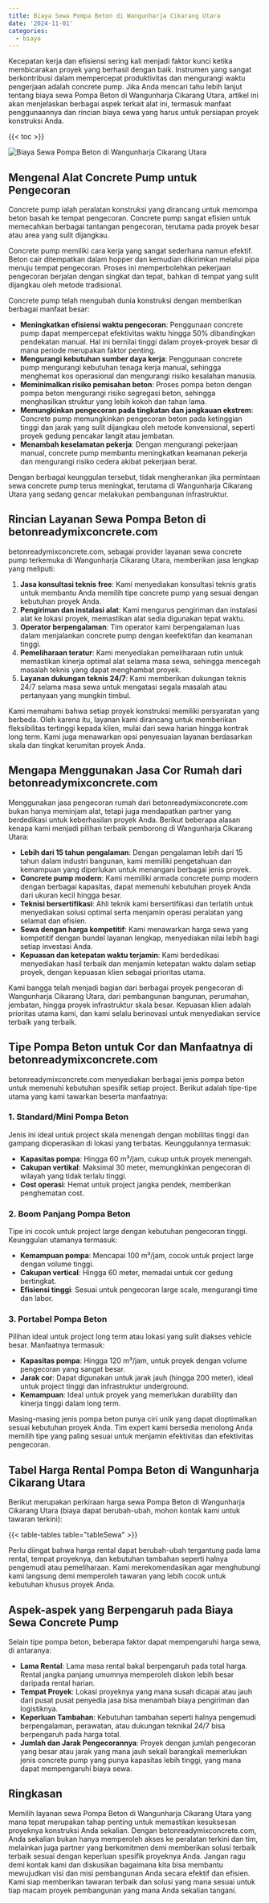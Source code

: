 ```yaml
---
title: Biaya Sewa Pompa Beton di Wangunharja Cikarang Utara
date: '2024-11-01'
categories:
  - biaya
---
```


Kecepatan kerja dan efisiensi sering kali menjadi faktor kunci ketika membicarakan proyek yang berhasil dengan baik. Instrumen yang sangat berkontribusi dalam mempercepat produktivitas dan mengurangi waktu pengerjaan adalah concrete pump. Jika Anda mencari tahu lebih lanjut tentang biaya sewa Pompa Beton di Wangunharja Cikarang Utara, artikel ini akan menjelaskan berbagai aspek terkait alat ini, termasuk manfaat penggunaannya dan rincian biaya sewa yang harus untuk persiapan proyek konstruksi Anda.

{{< toc >}}

![Biaya Sewa Pompa Beton di Wangunharja Cikarang Utara](https://betoncor8.github.io/pump/concrete-pump%20(24).png)

## Mengenal Alat Concrete Pump untuk Pengecoran

Concrete pump ialah peralatan konstruksi yang dirancang untuk memompa beton basah ke tempat pengecoran. Concrete pump sangat efisien untuk memecahkan berbagai tantangan pengecoran, terutama pada proyek besar atau area yang sulit dijangkau.

Concrete pump memiliki cara kerja yang sangat sederhana namun efektif. Beton cair ditempatkan dalam hopper dan kemudian dikirimkan melalui pipa menuju tempat pengecoran. Proses ini memperbolehkan pekerjaan pengecoran berjalan dengan singkat dan tepat, bahkan di tempat yang sulit dijangkau oleh metode tradisional.

Concrete pump telah mengubah dunia konstruksi dengan memberikan berbagai manfaat besar:

- **Meningkatkan efisiensi waktu pengecoran**: Penggunaan concrete pump dapat mempercepat efektivitas waktu hingga 50% dibandingkan pendekatan manual. Hal ini bernilai tinggi dalam proyek-proyek besar di mana periode merupakan faktor penting.
- **Mengurangi kebutuhan sumber daya kerja**: Penggunaan concrete pump mengurangi kebutuhan tenaga kerja manual, sehingga menghemat kos operasional dan mengurangi risiko kesalahan manusia.
- **Meminimalkan risiko pemisahan beton**: Proses pompa beton dengan pompa beton mengurangi risiko segregasi beton, sehingga menghasilkan struktur yang lebih kokoh dan tahan lama.
- **Memungkinkan pengecoran pada tingkatan dan jangkauan ekstrem**: Concrete pump memungkinkan pengecoran beton pada ketinggian tinggi dan jarak yang sulit dijangkau oleh metode konvensional, seperti proyek gedung pencakar langit atau jembatan.
- **Menambah keselamatan pekerja**: Dengan mengurangi pekerjaan manual, concrete pump membantu meningkatkan keamanan pekerja dan mengurangi risiko cedera akibat pekerjaan berat.

Dengan berbagai keunggulan tersebut, tidak mengherankan jika permintaan sewa concrete pump terus meningkat, terutama di Wangunharja Cikarang Utara yang sedang gencar melakukan pembangunan infrastruktur.

## Rincian Layanan Sewa Pompa Beton di betonreadymixconcrete.com

betonreadymixconcrete.com, sebagai provider layanan sewa concrete pump terkemuka di Wangunharja Cikarang Utara, memberikan jasa lengkap yang meliputi:

1. **Jasa konsultasi teknis free**: Kami menyediakan konsultasi teknis gratis untuk membantu Anda memilih tipe concrete pump yang sesuai dengan kebutuhan proyek Anda.
2. **Pengiriman dan instalasi alat**: Kami mengurus pengiriman dan instalasi alat ke lokasi proyek, memastikan alat sedia digunakan tepat waktu.
3. **Operator berpengalaman**: Tim operator kami berpengalaman luas dalam menjalankan concrete pump dengan keefektifan dan keamanan tinggi.
4. **Pemeliharaan teratur**: Kami menyediakan pemeliharaan rutin untuk memastikan kinerja optimal alat selama masa sewa, sehingga mencegah masalah teknis yang dapat menghambat proyek.
5. **Layanan dukungan teknis 24/7**: Kami memberikan dukungan teknis 24/7 selama masa sewa untuk mengatasi segala masalah atau pertanyaan yang mungkin timbul.

Kami memahami bahwa setiap proyek konstruksi memiliki persyaratan yang berbeda. Oleh karena itu, layanan kami dirancang untuk memberikan fleksibilitas tertinggi kepada klien, mulai dari sewa harian hingga kontrak long term. Kami juga menawarkan opsi penyesuaian layanan berdasarkan skala dan tingkat kerumitan proyek Anda.

## Mengapa Menggunakan Jasa Cor Rumah dari betonreadymixconcrete.com

Menggunakan jasa pengecoran rumah dari betonreadymixconcrete.com bukan hanya meminjam alat, tetapi juga mendapatkan partner yang berdedikasi untuk keberhasilan proyek Anda. Berikut beberapa alasan kenapa kami menjadi pilihan terbaik pemborong di Wangunharja Cikarang Utara:

- **Lebih dari 15 tahun pengalaman**: Dengan pengalaman lebih dari 15 tahun dalam industri bangunan, kami memiliki pengetahuan dan kemampuan yang diperlukan untuk menangani berbagai jenis proyek.
- **Concrete pump modern**: Kami memiliki armada concrete pump modern dengan berbagai kapasitas, dapat memenuhi kebutuhan proyek Anda dari ukuran kecil hingga besar.
- **Teknisi bersertifikasi**: Ahli teknik kami bersertifikasi dan terlatih untuk menyediakan solusi optimal serta menjamin operasi peralatan yang selamat dan efisien.
- **Sewa dengan harga kompetitif**: Kami menawarkan harga sewa yang kompetitif dengan bundel layanan lengkap, menyediakan nilai lebih bagi setiap investasi Anda.
- **Kepuasan dan ketepatan waktu terjamin**: Kami berdedikasi menyediakan hasil terbaik dan menjamin ketepatan waktu dalam setiap proyek, dengan kepuasan klien sebagai prioritas utama.

Kami bangga telah menjadi bagian dari berbagai proyek pengecoran di Wangunharja Cikarang Utara, dari pembangunan bangunan, perumahan, jembatan, hingga proyek infrastruktur skala besar. Kepuasan klien adalah prioritas utama kami, dan kami selalu berinovasi untuk menyediakan service terbaik yang terbaik.

## Tipe Pompa Beton untuk Cor dan Manfaatnya di betonreadymixconcrete.com

betonreadymixconcrete.com menyediakan berbagai jenis pompa beton untuk memenuhi kebutuhan spesifik setiap project. Berikut adalah tipe-tipe utama yang kami tawarkan beserta manfaatnya:

### 1\. Standard/Mini Pompa Beton

Jenis ini ideal untuk project skala menengah dengan mobilitas tinggi dan gampang dioperasikan di lokasi yang terbatas. Keunggulannya termasuk:

- **Kapasitas pompa**: Hingga 60 m³/jam, cukup untuk proyek menengah.
- **Cakupan vertikal**: Maksimal 30 meter, memungkinkan pengecoran di wilayah yang tidak terlalu tinggi.
- **Cost operasi**: Hemat untuk project jangka pendek, memberikan penghematan cost.

### 2\. Boom Panjang Pompa Beton

Tipe ini cocok untuk project large dengan kebutuhan pengecoran tinggi. Keunggulan utamanya termasuk:

- **Kemampuan pompa**: Mencapai 100 m³/jam, cocok untuk project large dengan volume tinggi.
- **Cakupan vertical**: Hingga 60 meter, memadai untuk cor gedung bertingkat.
- **Efisiensi tinggi**: Sesuai untuk pengecoran large scale, mengurangi time dan labor.

### 3\. Portabel Pompa Beton

Pilihan ideal untuk project long term atau lokasi yang sulit diakses vehicle besar. Manfaatnya termasuk:

- **Kapasitas pompa**: Hingga 120 m³/jam, untuk proyek dengan volume pengecoran yang sangat besar.
- **Jarak cor**: Dapat digunakan untuk jarak jauh (hingga 200 meter), ideal untuk project tinggi dan infrastruktur underground.
- **Kemampuan**: Ideal untuk proyek yang memerlukan durability dan kinerja tinggi dalam long term.

Masing-masing jenis pompa beton punya ciri unik yang dapat dioptimalkan sesuai kebutuhan proyek Anda. Tim expert kami bersedia menolong Anda memilih tipe yang paling sesuai untuk menjamin efektivitas dan efektivitas pengecoran.

## Tabel Harga Rental Pompa Beton di Wangunharja Cikarang Utara

Berikut merupakan perkiraan harga sewa Pompa Beton di Wangunharja Cikarang Utara (biaya dapat berubah-ubah, mohon kontak kami untuk tawaran terkini):

{{< table-tables table="tableSewa" >}}

Perlu diingat bahwa harga rental dapat berubah-ubah tergantung pada lama rental, tempat proyeknya, dan kebutuhan tambahan seperti halnya pengemudi atau pemeliharaan. Kami merekomendasikan agar menghubungi kami langsung demi memperoleh tawaran yang lebih cocok untuk kebutuhan khusus proyek Anda.

## Aspek-aspek yang Berpengaruh pada Biaya Sewa Concrete Pump

Selain tipe pompa beton, beberapa faktor dapat mempengaruhi harga sewa, di antaranya:

- **Lama Rental**: Lama masa rental bakal berpengaruh pada total harga. Rental jangka panjang umumnya memperoleh diskon lebih besar daripada rental harian.
- **Tempat Proyek**: Lokasi proyeknya yang mana susah dicapai atau jauh dari pusat pusat penyedia jasa bisa menambah biaya pengiriman dan logistiknya.
- **Keperluan Tambahan**: Kebutuhan tambahan seperti halnya pengemudi berpengalaman, perawatan, atau dukungan teknikal 24/7 bisa berpengaruh pada harga total.
- **Jumlah dan Jarak Pengecorannya**: Proyek dengan jumlah pengecoran yang besar atau jarak yang mana jauh sekali barangkali memerlukan jenis concrete pump yang punya kapasitas lebih tinggi, yang mana dapat mempengaruhi biaya sewa.

## Ringkasan

Memilih layanan sewa Pompa Beton di Wangunharja Cikarang Utara yang mana tepat merupakan tahap penting untuk memastikan kesuksesan proyeknya konstruksi Anda sekalian. Dengan betonreadymixconcrete.com, Anda sekalian bukan hanya memperoleh akses ke peralatan terkini dan tim, melainkan juga partner yang berkomitmen demi memberikan solusi terbaik terbaik sesuai dengan keperluan spesifik proyeknya Anda. Jangan ragu demi kontak kami dan diskusikan bagaimana kita bisa membantu mewujudkan visi dan misi pembangunan Anda secara efektif dan efisien. Kami siap memberikan tawaran terbaik dan solusi yang mana sesuai untuk tiap macam proyek pembangunan yang mana Anda sekalian tangani.
